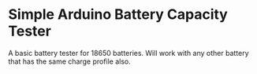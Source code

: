 # Simple Arduino Battery Capacity Tester

A basic battery tester for 18650 batteries. Will work with any other battery that has the same charge profile also.
